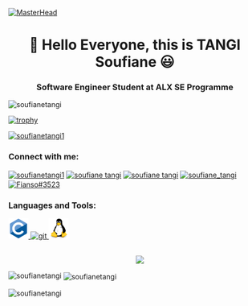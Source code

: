 [![MasterHead](https://user-images.githubusercontent.com/95478989/198955082-6e78ebb5-e1e4-49f9-8d32-6e5af3984dcd.gif)](https://BigGtpoint.io)



<h1 align="center">👋 Hello Everyone, this is TANGI Soufiane 😃</h1>

<h3 align="center">Software Engineer Student at ALX SE Programme</h3>
<p align="left"> <img src="https://komarev.com/ghpvc/?username=soufianetangi&label=Profile%20views&color=0e75b6&style=flat" alt="soufianetangi" /> </p>

[![trophy](https://github-profile-trophy.vercel.app/?username=ryo-ma)](https://github.com/ryo-ma/github-profile-trophy)

<p align="left"> <a href="https://twitter.com/soufianetangi1" target="blank"><img src="https://img.shields.io/twitter/follow/soufianetangi1?logo=twitter&style=for-the-badge" alt="soufianetangi1" /></a> </p>

<h3 align="left">Connect with me:</h3>
<p align="left">
<a href="https://twitter.com/soufianetangi1" target="blank"><img align="center" src="https://raw.githubusercontent.com/rahuldkjain/github-profile-readme-generator/master/src/images/icons/Social/twitter.svg" alt="soufianetangi1" height="30" width="40" /></a>
<a href="https://linkedin.com/in/soufiane-tangi-239307237" target="blank"><img align="center" src="https://raw.githubusercontent.com/rahuldkjain/github-profile-readme-generator/master/src/images/icons/Social/linked-in-alt.svg" alt="soufiane tangi" height="30" width="40" /></a>
<a href="https://fb.com/soufiane.tangi.37" target="blank"><img align="center" src="https://raw.githubusercontent.com/rahuldkjain/github-profile-readme-generator/master/src/images/icons/Social/facebook.svg" alt="soufiane tangi" height="30" width="40" /></a>
<a href="https://instagram.com/soufiane_tangi" target="blank"><img align="center" src="https://raw.githubusercontent.com/rahuldkjain/github-profile-readme-generator/master/src/images/icons/Social/instagram.svg" alt="soufiane_tangi" height="30" width="40" /></a>
<a href="https://discord.gg/Fianso#3523" target="blank"><img align="center" src="https://raw.githubusercontent.com/rahuldkjain/github-profile-readme-generator/master/src/images/icons/Social/discord.svg" alt="Fianso#3523" height="30" width="40" /></a>
</p>

<h3 align="left">Languages and Tools:</h3>
<p align="left"> <a href="https://www.cprogramming.com/" target="_blank" rel="noreferrer"> <img src="https://raw.githubusercontent.com/devicons/devicon/master/icons/c/c-original.svg" alt="c" width="40" height="40"/> </a> <a href="https://git-scm.com/" target="_blank" rel="noreferrer"> <img src="https://www.vectorlogo.zone/logos/git-scm/git-scm-icon.svg" alt="git" width="40" height="40"/> </a> <a href="https://www.linux.org/" target="_blank" rel="noreferrer"> <img src="https://raw.githubusercontent.com/devicons/devicon/master/icons/linux/linux-original.svg" alt="linux" width="40" height="40"/> </a> </p>

<br>
<div align=right>
<img align="right" src="https://user-images.githubusercontent.com/63050133/156676671-d5b2e362-97d4-4404-9447-dd71ddfea82f.gif" width = 250px/>
  </div>

<br>
  </div>
<p><img align="left" src="https://github-readme-stats.vercel.app/api/top-langs?username=soufianetangi&show_icons=true&locale=en&layout=compact" alt="soufianetangi" /></p>

<p>&nbsp;<img align="center" src="https://github-readme-stats.vercel.app/api?username=soufianetangi&show_icons=true&locale=en" alt="soufianetangi" /></p>

<p><img align="center" src="https://github-readme-streak-stats.herokuapp.com/?user=soufianetangi&" alt="soufianetangi" /></p>
